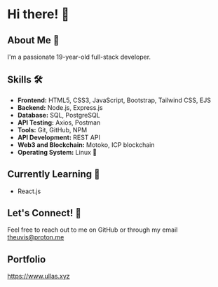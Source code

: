 # Hi there! 👋

## About Me 🚀

I'm a passionate 19-year-old full-stack developer.

## Skills 🛠️

- **Frontend:** HTML5, CSS3, JavaScript, Bootstrap, Tailwind CSS, EJS
- **Backend:** Node.js, Express.js
- **Database:** SQL, PostgreSQL
- **API Testing:** Axios, Postman
- **Tools:** Git, GitHub, NPM
- **API Development:** REST API
- **Web3 and Blockchain:** Motoko, ICP blockchain
- **Operating System:** Linux 🐧

## Currently Learning 📖

- React.js

## Let's Connect! 🌟

Feel free to reach out to me on GitHub or through my email theuvis@proton.me

## Portfolio

https://www.ullas.xyz

